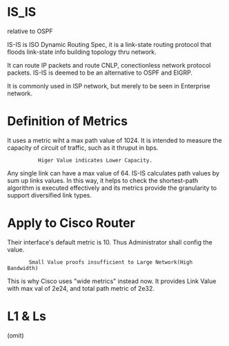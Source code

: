 # IS_IS
relative to OSPF

IS-IS is ISO Dynamic Routing Spec, it is a link-state routing protocol that floods link-state info building topology thru network.

It can route IP packets and route CNLP, conectionless network protocol packets. IS-IS is deemed to be an alternative to OSPF and EIGRP.

It is commonly used in ISP network, but merely to be seen in Enterprise network.

# Definition of Metrics

It uses a metric wiht a max path value of 1024. It is intended to measure the capacity of circuit of traffic, such as it thruput in bps.

              Higer Value indicates Lower Capacity.
              
Any single link can have a max value of 64. IS-IS calculates path values by sum up links values. In this way, it helps to check the shortest-path algorithm is executed effectively and its metrics provide the granularity to support diversified link types.

# Apply to Cisco Router

Their interface's default metric is 10. Thus Administrator shall config the value.

           Small Value proofs insufficient to Large Network(High Bandwidth)

This is why Cisco uses "wide metrics" instead now. It provides Link Value with max val of 2e24, and total path metric of 2e32.

# L1 & Ls

(omit)
